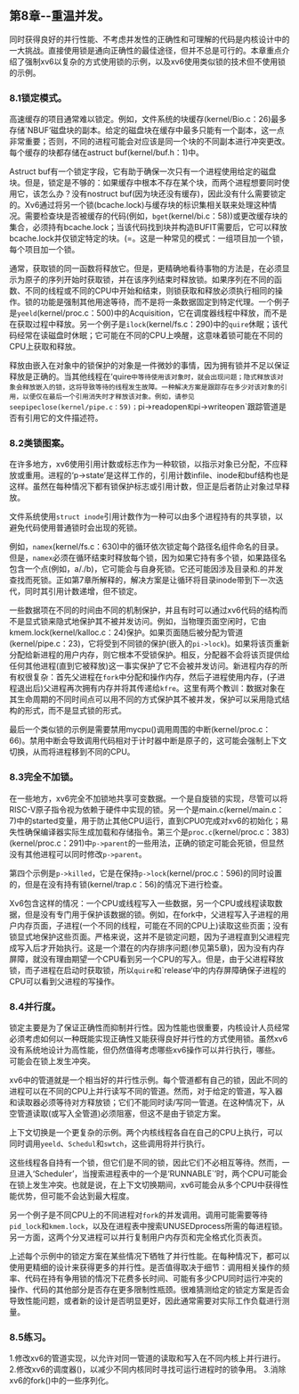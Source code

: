 ## 第8章--重温并发。

同时获得良好的并行性能、不考虑并发性的正确性和可理解的代码是内核设计中的一大挑战。直接使用锁是通向正确性的最佳途径，但并不总是可行的。本章重点介绍了强制xv6以复杂的方式使用锁的示例，以及xv6使用类似锁的技术但不使用锁的示例。

### 8.1锁定模式。

高速缓存的项目通常难以锁定。例如，文件系统的块缓存(kernel/Bio.c：26)最多存储`NBUF‘磁盘块的副本。给定的磁盘块在缓存中最多只能有一个副本，这一点非常重要；否则，不同的进程可能会对应该是同一个块的不同副本进行冲突更改。每个缓存的块都存储在astruct buf(kernel/buf.h：1)中。

Astruct buf有一个锁定字段，它有助于确保一次只有一个进程使用给定的磁盘块。但是，锁定是不够的：如果缓存中根本不存在某个块，而两个进程想要同时使用它，该怎么办？没有nostruct buf(因为块还没有缓存)，因此没有什么需要锁定的。Xv6通过将另一个锁(bcache.lock)与缓存块的标识集相关联来处理这种情况。需要检查块是否被缓存的代码(例如，`bget`(kernel/bi.c：58))或更改缓存块的集合，必须持有bcache.lock；当该代码找到块并构造BUFIT需要后，它可以释放bcache.lock并仅锁定特定的块。(=。这是一种常见的模式：一组项目加一个锁，每个项目加一个锁。

通常，获取锁的同一函数将释放它。但是，更精确地看待事物的方法是，在必须显示为原子的序列开始时获取锁，并在该序列结束时释放锁。如果序列在不同的函数、不同的线程或不同的CPU中开始和结束，则锁获取和释放必须执行相同的操作。锁的功能是强制其他用途等待，而不是将一条数据固定到特定代理。一个例子是`yeeld`(kernel/proc.c：500)中的Acquisition，它在调度器线程中释放，而不是在获取过程中释放。另一个例子是`ilock`(kernel/fs.c：290)中的`quire`休眠；该代码经常在读磁盘时休眠；它可能在不同的CPU上唤醒，这意味着锁可能在不同的CPU上获取和释放。


释放由嵌入在对象中的锁保护的对象是一件微妙的事情，因为拥有锁并不足以保证释放是正确的。当其他线程在‘quire`中等待使用该对象时，就会出现问题；隐式释放该对象会释放嵌入的锁，这将导致等待的线程发生故障。一种解决方案是跟踪存在多少对该对象的引用，以便仅在最后一个引用消失时才释放该对象。例如，请参见seepipeclose(kernel/pipe.c：59)；`pi->readopen`和`pi->writeopen`跟踪管道是否有引用它的文件描述符。

### 8.2类锁图案。

在许多地方，xv6使用引用计数或标志作为一种软锁，以指示对象已分配，不应释放或重用。进程的‘p->state’是这样工作的，引用计数infile、inode和buf结构也是这样。虽然在每种情况下都有锁保护标志或引用计数，但正是后者防止对象过早释放。

文件系统使用`struct inode`引用计数作为一种可以由多个进程持有的共享锁，以避免代码使用普通锁时会出现的死锁。

例如，`namex`(kernel/fs.c：630)中的循环依次锁定每个路径名组件命名的目录。但是，`namex`必须在循环结束时释放每个锁，因为如果它持有多个锁，如果路径名包含一个点(例如，a/./b)，它可能会与自身死锁。它还可能因涉及目录和.的并发查找而死锁。正如第7章所解释的，解决方案是让循环将目录inode带到下一次迭代，同时其引用计数递增，但不锁定。

一些数据项在不同的时间由不同的机制保护，并且有时可以通过xv6代码的结构而不是显式锁来隐式地保护其不被并发访问。例如，当物理页面空闲时，它由kmem.lock(kernel/kalloc.c：24)保护。如果页面随后被分配为管道(kernel/pipe.c：23)，它将受到不同锁的保护(嵌入的`pi->lock`)。如果将该页重新分配给新进程的用户内存，则它根本不受锁保护。相反，分配器不会将该页提供给任何其他进程(直到它被释放)这一事实保护了它不会被并发访问。新进程内存的所有权很复杂：首先父进程在`fork`中分配和操作内存，然后子进程使用内存，(子进程退出后)父进程再次拥有内存并将其传递给`kfre`。这里有两个教训：数据对象在其生命周期的不同时间点可以用不同的方式保护其不被并发，保护可以采用隐式结构的形式，而不是显式锁的形式。

最后一个类似锁的示例是需要禁用mycpu()调用周围的中断(kernel/proc.c：66)。禁用中断会导致调用代码相对于计时器中断是原子的，这可能会强制上下文切换，从而将进程移到不同的CPU。

### 8.3完全不加锁。

在一些地方，xv6完全不加锁地共享可变数据。一个是自旋锁的实现，尽管可以将RISC-V原子指令视为依赖于硬件中实现的锁。另一个是main.c(kernel/main.c：7)中的started变量，用于防止其他CPU运行，直到CPU0完成对xv6的初始化；易失性确保编译器实际生成加载和存储指令。第三个是`proc.c`(kernel/proc.c：383)(kernel/proc.c：291)中`p->parent`的一些用法，正确的锁定可能会死锁，但显然没有其他进程可以同时修改`p->parent`。

第四个示例是`p->killed`，它是在保持`p->lock`(kernel/proc.c：596)的同时设置的，但是在没有持有锁(kernel/trap.c：56)的情况下进行检查。

Xv6包含这样的情况：一个CPU或线程写入一些数据，另一个CPU或线程读取数据，但是没有专门用于保护该数据的锁。例如，在fork中，父进程写入子进程的用户内存页面，子进程(一个不同的线程，可能在不同的CPU上)读取这些页面；没有锁显式地保护这些页面。严格来说，这并不是锁定问题，因为子进程直到父进程完成写入后才开始执行。这是一个潜在的内存排序问题(参见第5章)，因为没有内存屏障，就没有理由期望一个CPU看到另一个CPU的写入。但是，由于父进程释放锁，而子进程在启动时获取锁，所以`quire`和`release‘中的内存屏障确保子进程的CPU可以看到父进程的写操作。

### 8.4并行度。

锁定主要是为了保证正确性而抑制并行性。因为性能也很重要，内核设计人员经常必须考虑如何以一种既能实现正确性又能获得良好并行性的方式使用锁。虽然xv6没有系统地设计为高性能，但仍然值得考虑哪些xv6操作可以并行执行，哪些。
可能会在锁上发生冲突。

xv6中的管道就是一个相当好的并行性示例。每个管道都有自己的锁，因此不同的进程可以在不同的CPU上并行读写不同的管道。然而，对于给定的管道，写入器和读取器必须等待对方释放锁；它们不能同时读/写同一管道。在这种情况下，从空管道读取(或写入全管道)必须阻塞，但这不是由于锁定方案。

上下文切换是一个更复杂的示例。两个内核线程各自在自己的CPU上执行，可以同时调用`yeeld`、`Schedul`和`swtch`，这些调用将并行执行。

这些线程各自持有一个锁，但它们是不同的锁，因此它们不必相互等待。然而，一旦进入‘Scheduler’，当搜索进程表中的一个是‘RUNNABLE`’时，两个CPU可能会在锁上发生冲突。也就是说，在上下文切换期间，xv6可能会从多个CPU中获得性能优势，但可能不会达到最大程度。

另一个例子是不同CPU上的不同进程对`fork`的并发调用。调用可能需要等待`pid_lock`和`kmem.lock`，以及在进程表中搜索UNUSEDprocess所需的每进程锁。另一方面，这两个分叉进程可以并行复制用户内存页和完全格式化页表页。

上述每个示例中的锁定方案在某些情况下牺牲了并行性能。在每种情况下，都可以使用更精细的设计来获得更多的并行性。是否值得取决于细节：调用相关操作的频率、代码在持有争用锁的情况下花费多长时间、可能有多少CPU同时运行冲突的操作、代码的其他部分是否存在更多限制性瓶颈。很难猜测给定的锁定方案是否会导致性能问题，或者新的设计是否明显更好，因此通常需要对实际工作负载进行测量。

### 8.5练习。

1.修改xv6的管道实现，以允许对同一管道的读取和写入在不同内核上并行进行。
2.修改xv6的调度器()，以减少不同内核同时寻找可运行进程时的锁争用。
3.消除xv6的fork()中的一些序列化。

